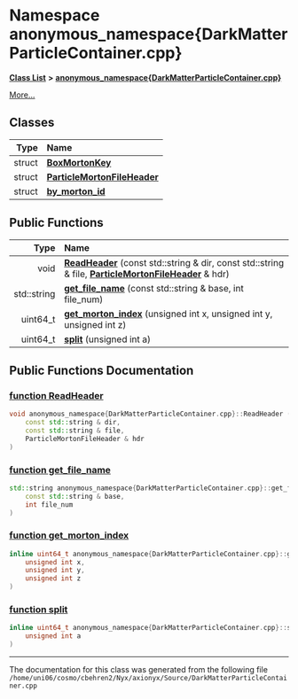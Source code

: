 
# Namespace anonymous\_namespace{DarkMatterParticleContainer.cpp}


[**Class List**](annotated.md) **>** [**anonymous\_namespace{DarkMatterParticleContainer.cpp}**](namespaceanonymous__namespace_02DarkMatterParticleContainer_8cpp_03.md)



[More...](#detailed-description)











## Classes

| Type | Name |
| ---: | :--- |
| struct | [**BoxMortonKey**](structanonymous__namespace_02DarkMatterParticleContainer_8cpp_03_1_1BoxMortonKey.md) <br> |
| struct | [**ParticleMortonFileHeader**](structanonymous__namespace_02DarkMatterParticleContainer_8cpp_03_1_1ParticleMortonFileHeader.md) <br> |
| struct | [**by\_morton\_id**](structanonymous__namespace_02DarkMatterParticleContainer_8cpp_03_1_1by__morton__id.md) <br> |





## Public Functions

| Type | Name |
| ---: | :--- |
|  void | [**ReadHeader**](namespaceanonymous__namespace_02DarkMatterParticleContainer_8cpp_03.md#function-readheader) (const std::string & dir, const std::string & file, [**ParticleMortonFileHeader**](structanonymous__namespace_02DarkMatterParticleContainer_8cpp_03_1_1ParticleMortonFileHeader.md) & hdr) <br> |
|  std::string | [**get\_file\_name**](namespaceanonymous__namespace_02DarkMatterParticleContainer_8cpp_03.md#function-get-file-name) (const std::string & base, int file\_num) <br> |
|  uint64\_t | [**get\_morton\_index**](namespaceanonymous__namespace_02DarkMatterParticleContainer_8cpp_03.md#function-get-morton-index) (unsigned int x, unsigned int y, unsigned int z) <br> |
|  uint64\_t | [**split**](namespaceanonymous__namespace_02DarkMatterParticleContainer_8cpp_03.md#function-split) (unsigned int a) <br> |








## Public Functions Documentation


### <a href="#function-readheader" id="function-readheader">function ReadHeader </a>


```cpp
void anonymous_namespace{DarkMatterParticleContainer.cpp}::ReadHeader (
    const std::string & dir,
    const std::string & file,
    ParticleMortonFileHeader & hdr
) 
```



### <a href="#function-get-file-name" id="function-get-file-name">function get\_file\_name </a>


```cpp
std::string anonymous_namespace{DarkMatterParticleContainer.cpp}::get_file_name (
    const std::string & base,
    int file_num
) 
```



### <a href="#function-get-morton-index" id="function-get-morton-index">function get\_morton\_index </a>


```cpp
inline uint64_t anonymous_namespace{DarkMatterParticleContainer.cpp}::get_morton_index (
    unsigned int x,
    unsigned int y,
    unsigned int z
) 
```



### <a href="#function-split" id="function-split">function split </a>


```cpp
inline uint64_t anonymous_namespace{DarkMatterParticleContainer.cpp}::split (
    unsigned int a
) 
```



------------------------------
The documentation for this class was generated from the following file `/home/uni06/cosmo/cbehren2/Nyx/axionyx/Source/DarkMatterParticleContainer.cpp`